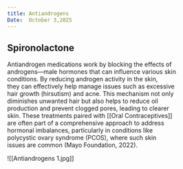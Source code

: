 ```yaml
---
title: Antiandrogens
Date:  October 3,2025  
---  
```


## Spironolactone

Antiandrogen medications work by blocking the effects of  
androgens—male hormones that can influence various skin  
conditions. By reducing androgen activity in the skin,  
they can effectively help manage issues such as excessive  
hair growth (hirsutism) and acne. This mechanism not only  
diminishes unwanted hair but also helps to reduce oil  
production and prevent clogged pores, leading to clearer  
skin. These treatments paired with [[Oral Contraceptives]]  
are often part of a comprehensive approach to address  
hormonal imbalances, particularly in conditions like  
polycystic ovary syndrome (PCOS), where such skin  
issues are common (Mayo Foundation, 2022).

![[Antiandrogens 1.jpg]]